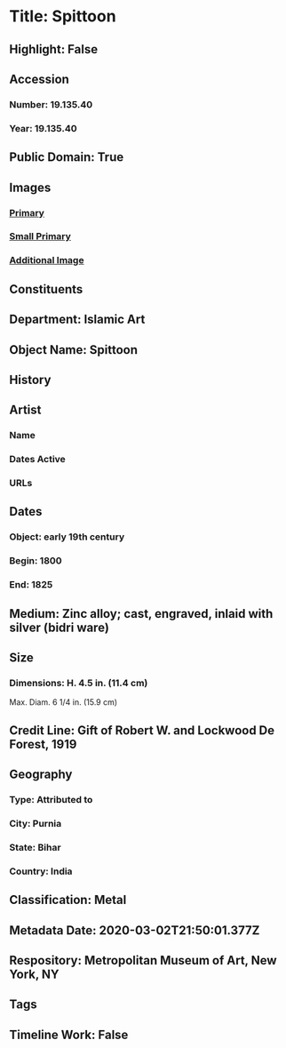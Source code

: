 # Title: Spittoon
## Highlight: False
## Accession
### Number: 19.135.40
### Year: 19.135.40
## Public Domain: True
## Images
### [Primary](https://images.metmuseum.org/CRDImages/is/original/sf19-135-40b.jpg)
### [Small Primary](https://images.metmuseum.org/CRDImages/is/web-large/sf19-135-40b.jpg)
### [Additional Image](https://images.metmuseum.org/CRDImages/is/original/sf19-135-40a.jpg)
## Constituents
## Department: Islamic Art
## Object Name: Spittoon
## History
## Artist
### Name
### Dates Active
### URLs
## Dates
### Object: early 19th century
### Begin: 1800
### End: 1825
## Medium: Zinc alloy; cast, engraved, inlaid with silver (bidri ware)
## Size
### Dimensions: H. 4.5 in. (11.4 cm)
Max. Diam. 6 1/4 in. (15.9 cm)
## Credit Line: Gift of Robert W. and Lockwood De Forest, 1919
## Geography
### Type: Attributed to
### City: Purnia
### State: Bihar
### Country: India
## Classification: Metal
## Metadata Date: 2020-03-02T21:50:01.377Z
## Respository: Metropolitan Museum of Art, New York, NY
## Tags
## Timeline Work: False